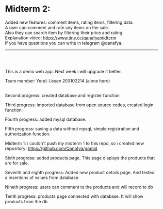 # Midterm 2:
Added new features: comment items, rating items, filtering data.<br />
A user can comment and rate any items on the sale. <br />
Also they can search item by filtering their price and rating.<br />
Explanation video: https://www.tiny.cc/qanafyamidterm <br />
If you have questions you can write in telegram @qanafya.<br /><hr><br /><br />



This is a demo web app. Next week i will upgrade it better.

Team member:
Yerali Ussen 200103214 (alone hero)<br />
 <br />

Second progress: created database and register function

Third progress: imported database from open source codes, created login function. 

Fourth progress: added mysql database.

Fifth progress: saving a data without mysql, simple registration and authorization function.

Midterm 1: i couldn't push my midterm 1 to this repo, so i created new repository: https://github.com/Qanafya/gomid

Sixth progress: added products page. This page displays the products that are for sale.

Seventh and eighth progress: Added new product details page. And tested a insertions of values from database. 

Nineth progress: users can comment to the products and will record to db

Tenth progress: products page connected with database. It will show products from the db.
